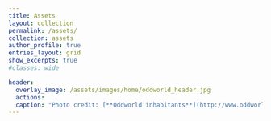 ```yaml
---
title: Assets
layout: collection
permalink: /assets/
collection: assets
author_profile: true
entries_layout: grid
show_excerpts: true
#classes: wide

header:
  overlay_image: /assets/images/home/oddworld_header.jpg
  actions:
  caption: "Photo credit: [**Oddworld inhabitants**](http://www.oddworld.com/)"
---
```

